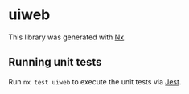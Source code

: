 # uiweb

This library was generated with [Nx](https://nx.dev).

## Running unit tests

Run `nx test uiweb` to execute the unit tests via [Jest](https://jestjs.io).
